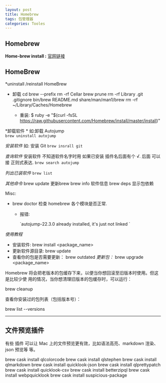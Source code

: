 ```yaml
---
layout: post
title: Homebrew
tags: 包管理器
categories: Tooles
---
```


## Homebrew
**Home-brew install :** [官网链接][1]

## HomeBrew

\*uninstall /reinstall  HomeBrew
- 卸载
		cd brew --prefix
		rm -rf Cellar
		brew prune
		rm -rf Library .git .gitignore bin/brew README.md share/man/man1/brew
		rm -rf ~/Library/Caches/Homebrew

	- 重装:
			$ ruby -e "$(curl -fsSL https://raw.githubusercontent.com/Homebrew/install/master/install)"

*卸载软件 *
如:卸载 Autojump  
`brew uninstall autojump`

*安装软件*
如: 安装 Git
`brew insrall git`

*查询软件*
安装软件 不知道软件名字时用
如果已安装 插件名后面有个 √.
后面 可以接 正则式表达.
`brew search autojump`

*列出已装软件*
`brew list`

*其他命令*
brew update  更新brew
brew info    软件信息
brew deps    显示包依赖


Misc:
- brew doctor
	检查 homebrew 各个模块是否正常.


	- 报错:

		\`autojump-22.3.0 already installed, it's just not linked
		\`







*使用教程*
- 安装软件:
	brew install \<package\_name\>
- 更新软件源目录:
	brew update
- 查看你的包是否需要更新：
	brew outdated
	*更新包：*
	brew upgrade \<package\_name\>

Homebrew 将会把老版本的包缓存下来，以便当你想回滚至旧版本时使用。但这是比较少使 用的情况，当你想清理旧版本的包缓存时，可以运行：

brew cleanup

查看你安装过的包列表（包括版本号）：

brew list --versions

---
## 文件预览插件

有些 插件 可以让 Mac 上的文件预览更有效，比如语法高亮、markdown 渲染、json 预览等 等。

 brew cask install qlcolorcode 
 brew cask install qlstephen 
 brew cask install qlmarkdown 
 brew cask install quicklook-json 
 brew cask install qlprettypatch 
 brew cask install quicklook-csv 
 brew cask install betterzipql 
 brew cask install webpquicklook 
 brew cask install suspicious-package






[1]:	http://brew.sh